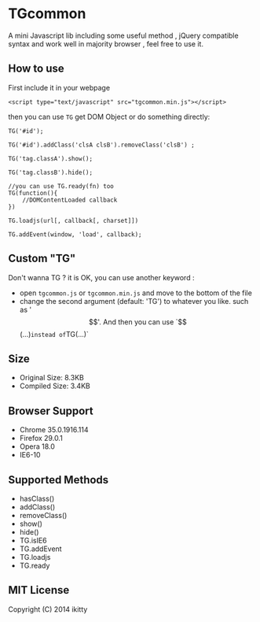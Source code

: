 TGcommon
========

A mini Javascript lib including some useful method , jQuery compatible syntax and work well in majority browser , feel free to use it. 

## How to use

First include it in your webpage

    <script type="text/javascript" src="tgcommon.min.js"></script>

then you can use `TG` get DOM Object or do something directly:

    TG('#id');

    TG('#id').addClass('clsA clsB').removeClass('clsB') ;

    TG('tag.classA').show();

    TG('tag.classB').hide();

    //you can use TG.ready(fn) too
    TG(function(){
        //DOMContentLoaded callback
    })

    TG.loadjs(url[, callback[, charset]])

    TG.addEvent(window, 'load', callback);

## Custom "TG"

Don't wanna TG ? it is OK, you can use another keyword :

- open `tgcommon.js` or `tgcommon.min.js` and move to the bottom of the file
- change the second argument (default: 'TG') to whatever you like. such as '$$'. And then you can use `$$(...)` instead of `TG(...)`

## Size

- Original Size: 8.3KB
- Compiled Size: 3.4KB

## Browser Support

- Chrome 35.0.1916.114
- Firefox 29.0.1
- Opera 18.0
- IE6-10

## Supported Methods

- hasClass()
- addClass()
- removeClass()
- show()
- hide()
- TG.isIE6
- TG.addEvent
- TG.loadjs
- TG.ready

## MIT License

Copyright (C) 2014 ikitty
